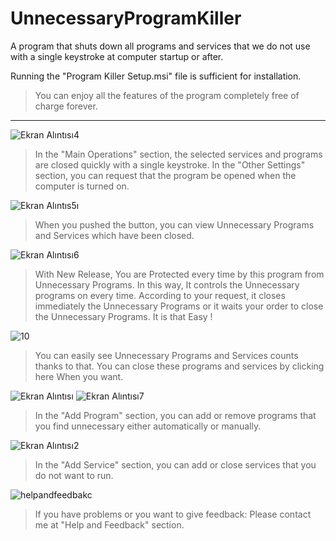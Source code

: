 # UnnecessaryProgramKiller
A program that shuts down all programs and services that we do not use with a single keystroke at computer startup or after.

Running the "Program Killer Setup.msi" file is sufficient for installation.

> You can enjoy all the features of the program completely free of charge forever.

-------------------------------------------------------------------------------------------------------

![Ekran Alıntısı4](https://user-images.githubusercontent.com/36541960/76145038-e1549880-6096-11ea-8aaa-74d397ecb461.PNG)
> In the "Main Operations" section, the selected services and programs are closed quickly with a single keystroke.
> In the "Other Settings" section, you can request that the program be opened when the computer is turned on.


![Ekran Alıntıs5ı](https://user-images.githubusercontent.com/36541960/76145047-f4ffff00-6096-11ea-89b3-94142a0f3897.PNG)
> When you pushed the button, you can view Unnecessary Programs and Services which have been closed.


![Ekran Alıntısı6](https://user-images.githubusercontent.com/36541960/76145053-fb8e7680-6096-11ea-9d55-5c7281ed2550.PNG)
> With New Release, You are Protected every time by this program from Unnecessary Programs.
> In this way, It controls the Unnecessary programs on every time. According to your request, it closes immediately the Unnecessary Programs or it waits your order to close the Unnecessary Programs. It is that Easy !


![10](https://user-images.githubusercontent.com/36541960/73697999-04370a00-46f1-11ea-8f9d-91040b9853a5.png)
> You can easily see Unnecessary Programs and Services counts thanks to that.
> You can close these programs and services by clicking here When you want.


![Ekran Alıntısı](https://user-images.githubusercontent.com/36541960/76145057-047f4800-6097-11ea-993e-bb8a4ca629f2.PNG)
![Ekran Alıntısı7](https://user-images.githubusercontent.com/36541960/76145058-06490b80-6097-11ea-9e7d-1b65496b5ac5.PNG)
> In the "Add Program" section, you can add or remove programs that you find unnecessary either automatically or manually.


![Ekran Alıntısı2](https://user-images.githubusercontent.com/36541960/76145059-077a3880-6097-11ea-8e0d-74662b07a1f1.PNG)
> In the "Add Service" section, you can add or close services that you do not want to run. 


![helpandfeedbakc](https://user-images.githubusercontent.com/36541960/76145061-08ab6580-6097-11ea-8be3-4e62d64b973c.png)

> If you have problems or you want to give feedback: Please contact me at "Help and Feedback" section.
